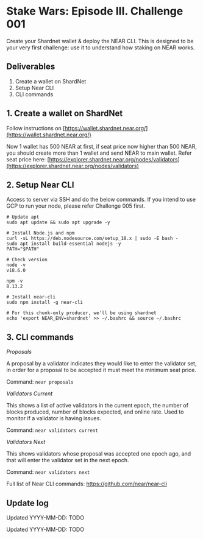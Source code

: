 # Stake Wars: Episode III. Challenge 001

Create your Shardnet wallet & deploy the NEAR CLI. This is designed to be your very first challenge: use it to understand how staking on NEAR works.

## Deliverables

1. Create a wallet on ShardNet
2. Setup Near CLI
3. CLI commands

## 1. Create a wallet on ShardNet

Follow instructions on [https://wallet.shardnet.near.org/](https://wallet.shardnet.near.org/)

Now 1 wallet has 500 NEAR at first, if seat price now higher than 500 NEAR, you should create more than 1 wallet and send NEAR to main wallet. Refer seat price here: [https://explorer.shardnet.near.org/nodes/validators](https://explorer.shardnet.near.org/nodes/validators)

## 2. Setup Near CLI

Access to server via SSH and do the below commands. If you intend to use GCP to run your node, please refer Challenge 005 first.
```
# Update apt
sudo apt update && sudo apt upgrade -y

# Install Node.js and npm
curl -sL https://deb.nodesource.com/setup_18.x | sudo -E bash -  
sudo apt install build-essential nodejs -y
PATH="$PATH"

# Check version
node -v
v18.6.0

npm -v
8.13.2

# Install near-cli
sudo npm install -g near-cli

# For this chunk-only producer, we'll be using shardnet
echo 'export NEAR_ENV=shardnet' >> ~/.bashrc && source ~/.bashrc
```

## 3. CLI commands

*Proposals*

A proposal by a validator indicates they would like to enter the validator set, in order for a proposal to be accepted it must meet the minimum seat price.

Command: `near proposals`

*Validators Current*

This shows a list of active validators in the current epoch, the number of blocks produced, number of blocks expected, and online rate. Used to monitor if a validator is having issues.

Command: `near validators current`

*Validators Next*

This shows validators whose proposal was accepted one epoch ago, and that will enter the validator set in the next epoch.

Command: `near validators next`

Full list of Near CLI commands: https://github.com/near/near-cli

## Update log

Updated YYYY-MM-DD: TODO

Updated YYYY-MM-DD: TODO
